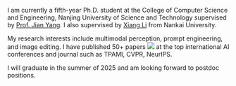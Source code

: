 I am currently a fifth-year Ph.D. student at the College of Computer Science and Engineering, Nanjing University of Science and Technology supervised by [Prof. Jian Yang](https://scholar.google.com/citations?user=6CIDtZQAAAAJ). I also supervised by [Xiang Li](https://implus.github.io/) from Nankai University. 

My research interests include multimodal perception, prompt engineering, and image editing. I have published 50+ papers <a href='https://scholar.google.com/citations?user=RLhH0jwAAAAJ'><img src="https://img.shields.io/endpoint?logo=Google%20Scholar&url=https%3A%2F%2Fcdn.jsdelivr.net%2Fgh%2Fylingfeng%2Fylingfeng.github.io@google-scholar-stats%2Fgs_data_shieldsio.json&labelColor=f6f6f6&color=9cf&style=flat&label=citations"></a> at the top international AI conferences and journal such as TPAMI, CVPR, NeurIPS. 

I will graduate in the summer of 2025 and am looking forward to postdoc positions.